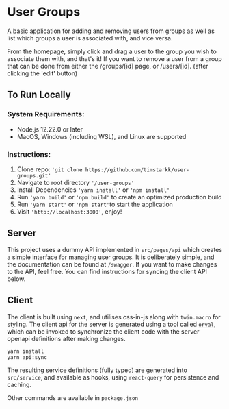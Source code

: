 
#  User Groups

A basic application for adding and removing users from groups as well as list which groups a user is associated with, and vice versa.

From the homepage, simply click and drag a user to the group you wish to associate them with, and that's it!
If you want to remove a user from a group that can be done from either the /groups/[id] page, or /users/[id]. (after clicking the 'edit' button)

## To Run Locally

### System Requirements: 

 - Node.js 12.22.0 or later
 - MacOS, Windows (including WSL), and Linux are supported

 
### Instructions:
 1. Clone repo: ```'git clone https://github.com/timstarkk/user-groups.git'```
 2.  Navigate to root directory ```'/user-groups'```
 3. Install Dependencies ```'yarn install'``` or ```'npm install'```
 4. Run ```'yarn build'``` or ```'npm build'``` to create an optimized production build
 5. Run ```'yarn start'``` or ```'npm start'```to start the application
 6. Visit ```'http://localhost:3000'```, enjoy!
	
  
##  Server

  

This project uses a dummy API implemented in `src/pages/api` which creates a simple
interface for managing user groups. It is deliberately simple, and the documentation
can be found at `/swagger`. If you want to make changes to the API, feel free. You
can find instructions for syncing the client API below.

  

##  Client

The client is built using `next`, and utilises css-in-js along with `twin.macro`
for styling. The client api for the server is generated using a tool called
[`orval`](https://orval.dev/), which can be invoked to synchronize the client code
with the server openapi definitions after making changes.

  

```
yarn install
yarn api:sync
```

The resulting service definitions (fully typed) are generated into `src/service`,
and available as hooks, using `react-query` for persistence and caching.

Other commands are available in `package.json`
